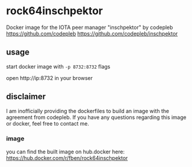 # rock64inschpektor
Docker image for the IOTA peer manager "inschpektor" by codepleb
https://github.com/codepleb
https://github.com/codepleb/inschpektor

## usage
start docker image with `-p 8732:8732` flags

open http://ip:8732 in your browser

## disclaimer
I am inofficially providing the dockerfiles to build an image with the agreement from codepleb. If you have any questions regarding this image or docker, feel free to contact me.

### image
you can find the built image on hub.docker here: https://hub.docker.com/r/fben/rock64inschpektor
